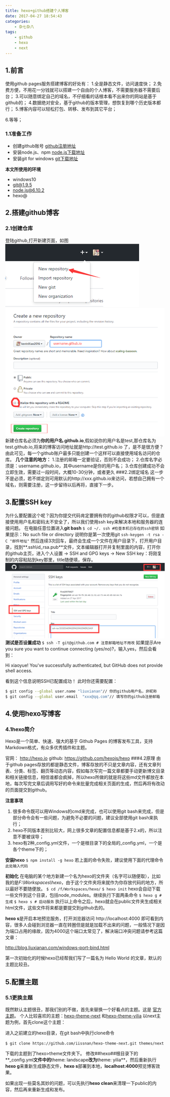 ```yaml
---
title: hexo+github搭建个人博客
date: 2017-04-27 18:54:43
categories:
	- 杂七杂八
tags:
	- github
	- hexo
	- next
---
```

## 1.前言
使用github pages服务搭建博客的好处有：
1.全是静态文件，访问速度快；
2.免费方便，不用花一分钱就可以搭建一个自由的个人博客，不需要服务器不需要后台；
3.可以随意绑定自己的域名，不仔细看的话根本看不出来你的网站是基于github的；
4.数据绝对安全，基于github的版本管理，想恢复到哪个历史版本都行；
5.博客内容可以轻松打包、转移、发布到其它平台；
<!-- more -->
6.等等；

### 1.1准备工作

 - 创建github账号       [github注册地址](https://github.com/)
 - 安装node.js、npm     [node.js下载地址](https://nodejs.org/en/download/)
 - 安装git for windows  [git下载地址](https://git-scm.com/downloads)
 
**本文所使用的环境**
 - windows10
 - git@1.9.5
 - node.js@6.10.2
 - hexo@

## 2.搭建github博客
### 2.1创建仓库
登陆github,打开新建页面，如图![步骤一](/images/blog/newRepository.png)
![步骤二](/images/blog/step2.png)
新建仓库名必须为**你的用户名.github.io**,假如说你的用户名是test,那仓库名为test.github.io,将来的博客访问地址就是http://test.github.io 了，是不是很方便？
由此可见，每一个github账户最多只能创建一个这样可以直接使用域名访问的仓库。
**几个注意的地方：**
1.注册的邮箱一定要验证，否则不会成功；
2.仓库名字必须是：username.github.io，其中username是你的用户名；
3.仓库创建成功不会立即生效，需要过一段时间，大概10-30分钟，或者更久
###2.2绑定域名
这一步不是必须，若不绑定则可用默认的http://xxx.github.io来访问，若想自己拥有一个域名，则需要注册，这一步留待以后再将，直接下一步。
## 3.配置SSH key
为什么要配置这个呢？因为你提交代码肯定要拥有你的github权限才可以，但是直接使用用户名和密码太不安全了，所以我们使用ssh key来解决本地和服务器的连接问题。
在电脑任意位置进入**git bash**
`$ cd ~/. ssh #检查本机已存在的ssh密钥` 
如果提示：No such file or directory 说明你是第一次使用git
`ssh-keygen -t rsa -C "邮件地址"`
然后连续3次回车，最终会生成一个文件在用户目录下，打开用户目录，找到**.ssh\id_rsa.pub**文件，文本编辑器打开并复制里面的内容，打开你的github主页，进入个人设置 -> SSH and GPG keys -> New SSH key：将刚复制的内容粘贴到key那里，title随便填，保存。
![步骤三](/images/blog/step3.png)
**测试是否设置成功**
`$ ssh -T git@github.com # 注意邮箱地址不用改`
如果提示Are you sure you want to continue connecting (yes/no)?，输入yes，然后会看到：

Hi xiaoyue! You've successfully authenticated, but GitHub does not provide shell access.

看到这个信息说明SSH已配置成功！
此时你还需要配置：
```bash
$ git config --global user.name "liuxianan"// 你的github用户名，非昵称
$ git config --global user.email  "xxx@qq.com"// 填写你的github注册邮箱
```

## 4.使用hexo写博客
### 4.1hexo简介
Hexo是一个简单、快速、强大的基于 Github Pages 的博客发布工具，支持Markdown格式，有众多优秀插件和主题。

官网： http://hexo.io
github: https://github.com/hexojs/hexo
###4.2原理
由于github pages存放的都是静态文件，博客存放的不只是文章内容，还有文章列表、分类、标签、翻页等动态内容，假如每次写完一篇文章都要手动更新博文目录和相关链接信息，相信谁都会疯掉，所以hexo所做的就是将这些md文件都放在本地，每次写完文章后调用写好的命令来批量完成相关页面的生成，然后再将有改动的页面提交到github。

**注意事项**

 1. 很多命令既可以用Windows的cmd来完成，也可以使用git bash来完成，但是部分命令会有一些问题，为避免不必要的问题，建议全部使用git bash来执行；
 2. hexo不同版本差别比较大，网上很多文章的配置信息都是基于2.x的，所以注意不要被误导；
 3. hexo有2种_config.yml文件，一个是根目录下的全局的_config.yml，一个是各个theme下的；

**安装hexo**
`$ npm install -g hexo`
若上面的命令失败，建议使用下面的代理命令
`此处输入代码`

**初始化**
在电脑的某个地方新建一个名为hexo的文件夹（名字可以随便取），比如我的是*F:\Workspaces\hexo*，由于这个文件夹将来就作为你存放代码的地方，所以最好不要随便放。
`$ cd /f/Workspaces/hexo/`
`$ hexo init`
hexo会自动下载一些文件到这个目录，包括node_modules。继续执行下面两条命令
`$ hexo g # 生成`
`$ hexo s # 启动服务`
执行以上命令之后，hexo就会在public文件夹生成相关html文件，这些文件将来都是要提交到github去的。

**hexo s**是开启本地预览服务，打开浏览器访问 http://localhost:4000 即可看到内容，很多人会碰到浏览器一直在转圈但是就是加载不出来的问题，一般情况下是因为端口占用的缘故，因为4000这个端口太常见了，解决端口冲突问题请参考这篇文章：

http://blog.liuxianan.com/windows-port-bind.html

第一次初始化的时候hexo已经帮我们写了一篇名为 Hello World 的文章，默认的主题比较丑。

## 5.配置主题
### 5.1更换主题
既然默认主题很丑，那我们别的不做，首先来替换一个好看点的主题。这是 [官方主题](https://hexo.io/themes/)。
个人比较喜欢的主题：[hexo-theme-next](https://github.com/iissnan/hexo-theme-next) 和[hexo-theme-yilia](https://github.com/litten/hexo-theme-yilia)
以next主题为例，首先clone这个主题：

进入之前建立的hexo目录，在git bash中执行clone命令

`$ git clone https://github.com/iissnan/hexo-theme-next.git themes/next`

下载的主题到了hexo>theme文件夹下。
修改##hexo##根目录下的**_config.yml**文件中的**theme: landscape**改为**theme: yilia**，然后重新执行**hexo g**来重新生成静态文件，**hexo s**部署到本地，**localhost:4000**预览博客效果。

如果出现一些莫名其妙的问题，可以先执行**hexo clean**来清理一下public的内容，然后再来重新生成和发布。

